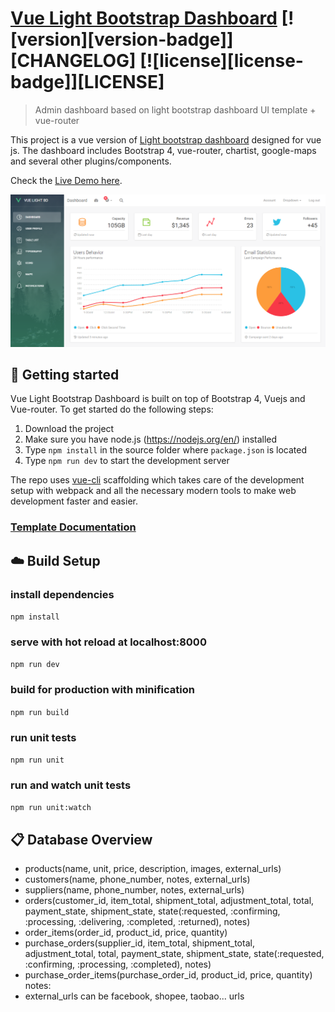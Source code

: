 # [Vue Light Bootstrap Dashboard](vuejs.creative-tim.com/vue-light-bootstrap-dashboard) [![version][version-badge]][CHANGELOG] [![license][license-badge]][LICENSE]

> Admin dashboard based on light bootstrap dashboard UI template + vue-router

This project is a vue version of [Light bootstrap dashboard](https://www.creative-tim.com/product/light-bootstrap-dashboard)
designed for vue js. The dashboard includes Bootstrap 4, vue-router, chartist, google-maps and several other plugins/components.

Check the [Live Demo here](vuejs.creative-tim.com/vue-light-bootstrap-dashboard).

![](static/Dashboard.PNG)
## :rocket: Getting started

Vue Light Bootstrap Dashboard is built on top of Bootstrap 4, Vuejs and Vue-router. To get started do the following steps:
1. Download the project
2. Make sure you have node.js (https://nodejs.org/en/) installed
3. Type `npm install` in the source folder where `package.json` is located
4. Type `npm run dev` to start the development server

The repo uses [vue-cli](https://github.com/vuejs/vue-cli) scaffolding which takes care of the development setup with webpack and all the necessary modern tools to make web development faster and easier.

### [Template Documentation](https://cristijora.github.io/vue-light-bootstrap-dashboard/documentation/#/buttons)

## :cloud: Build Setup

### install dependencies
`npm install`
### serve with hot reload at localhost:8000
`npm run dev`
### build for production with minification
`npm run build`
### run unit tests
`npm run unit`
### run and watch unit tests
`npm run unit:watch`

## :clipboard: Database Overview
- products(name, unit, price, description, images, external_urls)
- customers(name, phone_number, notes, external_urls)
- suppliers(name, phone_number, notes, external_urls)
- orders(customer_id, item_total, shipment_total, adjustment_total, total, payment_state, shipment_state, state(:requested, :confirming, :processing, :delivering, :completed, :returned), notes)
- order_items(order_id, product_id, price, quantity)
- purchase_orders(supplier_id, item_total, shipment_total, adjustment_total, total, payment_state, shipment_state, state(:requested, :confirming, :processing, :completed), notes)
- purchase_order_items(purchase_order_id, product_id, price, quantity)
notes:
- external_urls can be facebook, shopee, taobao... urls

